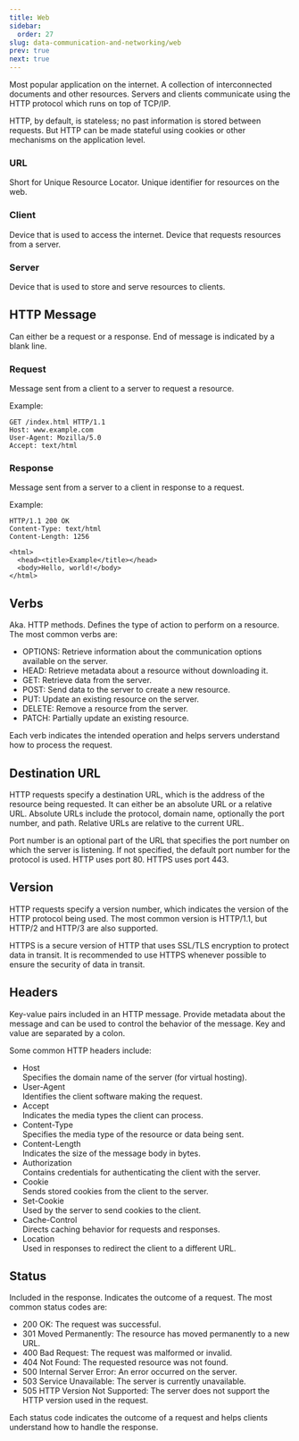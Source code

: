 ```yaml
---
title: Web
sidebar:
  order: 27
slug: data-communication-and-networking/web
prev: true
next: true
---
```


Most popular application on the internet. A collection of interconnected documents and other resources. Servers and clients communicate using the HTTP protocol which runs on top of TCP/IP.

HTTP, by default, is stateless; no past information is stored between requests. But HTTP can be made stateful using cookies or other mechanisms on the application level.

### URL

Short for Unique Resource Locator. Unique identifier for resources on the web.

### Client

Device that is used to access the internet. Device that requests resources from a server.

### Server

Device that is used to store and serve resources to clients.

## HTTP Message

Can either be a request or a response. End of message is indicated by a blank line.

### Request

Message sent from a client to a server to request a resource.

Example:

```
GET /index.html HTTP/1.1
Host: www.example.com
User-Agent: Mozilla/5.0
Accept: text/html
```

### Response

Message sent from a server to a client in response to a request.

Example:
```
HTTP/1.1 200 OK
Content-Type: text/html
Content-Length: 1256

<html>
  <head><title>Example</title></head>
  <body>Hello, world!</body>
</html>
```

## Verbs

Aka. HTTP methods. Defines the type of action to perform on a resource. The most common verbs are:

- OPTIONS: Retrieve information about the communication options available on the server.
- HEAD: Retrieve metadata about a resource without downloading it.
- GET: Retrieve data from the server.
- POST: Send data to the server to create a new resource.
- PUT: Update an existing resource on the server.
- DELETE: Remove a resource from the server.
- PATCH: Partially update an existing resource.

Each verb indicates the intended operation and helps servers understand how to process the request.

## Destination URL

HTTP requests specify a destination URL, which is the address of the resource being requested. It can either be an absolute URL or a relative URL. Absolute URLs include the protocol, domain name, optionally the port number, and path. Relative URLs are relative to the current URL.

Port number is an optional part of the URL that specifies the port number on which the server is listening. If not specified, the default port number for the protocol is used. HTTP uses port 80. HTTPS uses port 443.

## Version

HTTP requests specify a version number, which indicates the version of the HTTP protocol being used. The most common version is HTTP/1.1, but HTTP/2 and HTTP/3 are also supported.

HTTPS is a secure version of HTTP that uses SSL/TLS encryption to protect data in transit. It is recommended to use HTTPS whenever possible to ensure the security of data in transit.

## Headers

Key-value pairs included in an HTTP message. Provide metadata about the message and can be used to control the behavior of the message. Key and value are separated by a colon.

Some common HTTP headers include:

- Host   
  Specifies the domain name of the server (for virtual hosting).
- User-Agent   
  Identifies the client software making the request.
- Accept   
  Indicates the media types the client can process.
- Content-Type   
  Specifies the media type of the resource or data being sent.
- Content-Length   
  Indicates the size of the message body in bytes.
- Authorization   
  Contains credentials for authenticating the client with the server.
- Cookie   
  Sends stored cookies from the client to the server.
- Set-Cookie   
  Used by the server to send cookies to the client.
- Cache-Control   
  Directs caching behavior for requests and responses.
- Location   
  Used in responses to redirect the client to a different URL.

## Status

Included in the response. Indicates the outcome of a request. The most common status codes are:

- 200 OK: The request was successful.
- 301 Moved Permanently: The resource has moved permanently to a new URL.
- 400 Bad Request: The request was malformed or invalid.
- 404 Not Found: The requested resource was not found.
- 500 Internal Server Error: An error occurred on the server.
- 503 Service Unavailable: The server is currently unavailable.
- 505 HTTP Version Not Supported: The server does not support the HTTP version used in the request.

Each status code indicates the outcome of a request and helps clients understand how to handle the response.
